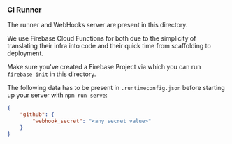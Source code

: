 ### CI Runner

The runner and WebHooks server are present in this directory.

We use Firebase Cloud Functions for both due to the simplicity of translating their infra into code and their quick time from scaffolding to deployment.

Make sure you've created a Firebase Project via which you can run `firebase init` in this directory.

The following data has to be present in `.runtimeconfig.json` before starting up your server with `npm run serve`:

```json
{
	"github": {
		"webhook_secret": "<any secret value>"
	}
}
```